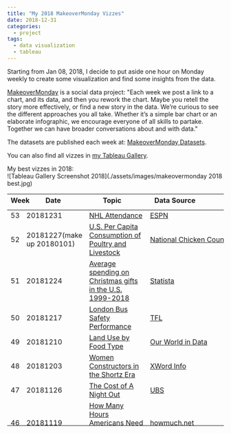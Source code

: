 ```yaml
---
title: "My 2018 MakeoverMonday Vizzes"
date: 2018-12-31
categories:
  - project
tags:
  - data visualization
  - tableau
---
```


Starting from Jan 08, 2018, I decide to put aside one hour on Monday weekly to create some visualization and find some insights from the data.

[MakeoverMonday](http://www.makeovermonday.co.uk/) is a social data project:
"Each week we post a link to a chart, and its data, and then you rework the chart.
Maybe you retell the story more effectively, or find a new story in the data.
We’re curious to see the different approaches you all take. Whether it’s a simple bar chart or an elaborate infographic, we encourage everyone of all skills to partake.
Together we can have broader conversations about and with data."

The datasets are published each week at: [MakeoverMonday Datasets](http://www.makeovermonday.co.uk/data/).  

You can also find all vizzes in [my Tableau Gallery](https://public.tableau.com/profile/yu.dong#!/).  


My best vizzes in 2018:  
![Tableau Gallery Screenshot 2018](./assets/images/makeovermonday 2018 best.jpg)  


<table>
<thead style="display:block;width:100%;">
<tr style="display:block;">
<th align="left" width="3%">Week</th>
<th width="20%">Date</th>
<th width="40%">Topic</th>
<th align="left" width="37%">Data Source</th>
</tr>
</thead>
<tbody style="display:block;height:500px;overflow:auto;width:100%;">
<tr>
<td align="left">53</td>
<td>20181231</td>
<td><a href="https://yudong-94.github.io/personal-website/projects/data%20viz/MakeOverMonday20181231">NHL Attendance</a></td>
<td align="left"><a href="http://www.espn.com/nhl/attendance/_/year/2018" rel="nofollow">ESPN</a></td>
</tr>
<tr>
<td align="left">52</td>
<td>20181227(make up 20180101)</td>
<td><a href="https://yudong-94.github.io/personal-website/projects/data%20viz/MakeOverMonday20181227">U.S. Per Capita Consumption of Poultry and Livestock</a></td>
<td align="left"><a href="http://www.nationalchickencouncil.org/about-the-industry/statistics/per-capita-consumption-of-poultry-and-livestock-1965-to-estimated-2012-in-pounds/" rel="nofollow">National Chicken Council</a></td>
</tr>
<tr>
<td align="left">51</td>
<td>20181224</td>
<td><a href="https://yudong-94.github.io/personal-website/projects/data%20viz/MakeOverMonday20181224">Average spending on Christmas gifts in the U.S. 1999-2018</a></td>
<td align="left"><a href="https://www.statista.com/statistics/246963/christmas-spending-in-the-us-during-november/" rel="nofollow">Statista</a></td>
</tr>
<tr>
<td align="left">50</td>
<td>20181217</td>
<td><a href="https://yudong-94.github.io/personal-website/projects/data%20viz/MakeOverMonday20181217">London Bus Safety Performance</a></td>
<td align="left"><a href="https://tfl.gov.uk/corporate/publications-and-reports/bus-safety-data" rel="nofollow">TFL</a></td>
</tr>
<tr>
<td align="left">49</td>
<td>20181210</td>
<td><a href="https://yudong-94.github.io/personal-website/projects/data%20viz/MakeOverMonday20181210">Land Use by Food Type</a></td>
<td align="left"><a href="https://ourworldindata.org/grapher/land-use-per-gram-of-protein-by-food-type" rel="nofollow">Our World in Data</a></td>
</tr>
<tr>
<td align="left">48</td>
<td>20181203</td>
<td><a href="https://yudong-94.github.io/personal-website/projects/data%20viz/MakeOverMonday20181203">Women Constructors in the Shortz Era</a></td>
<td align="left"><a href="https://www.xwordinfo.com/" rel="nofollow">XWord Info</a></td>
</tr>
<tr>
<td align="left">47</td>
<td>20181126</td>
<td><a href="https://yudong-94.github.io/personal-website/projects/data%20viz/MakeOverMonday20181126">The Cost of A Night Out</a></td>
<td align="left"><a href="https://www.ubs.com/microsites/prices-earnings/en/stories/7-dinner-in-paris-party-in-miami-the-cheapest-and-priciest-cities-for-a-night-out/" rel="nofollow">UBS</a></td>
</tr>
<tr>
<td align="left">46</td>
<td>20181119</td>
<td><a href="https://yudong-94.github.io/personal-website/projects/data%20viz/MakeOverMonday20181119">How Many Hours Americans Need to Work to Pay Their Mortgage</a></td>
<td align="left"><a href="https://howmuch.net/sources/hours-work-afford-home" rel="nofollow">howmuch.net</a></td>
</tr>
<tr>
<td align="left">45</td>
<td>20181112</td>
<td><a href="https://yudong-94.github.io/personal-website/projects/data%20viz/MakeOverMonday20181112">Diversity in Tech</a></td>
<td align="left"><a href="https://docs.google.com/spreadsheets/d/1e5jevLJTK9Aayob2msk4Ss9qIMCqfris4m_m0kXO-7s/edit#gid=65558231" rel="nofollow">Company and Press Reports</a></td>
</tr>
<tr>
<td align="left">44</td>
<td>20181105</td>
<td><a href="https://yudong-94.github.io/personal-website/projects/data%20viz/MakeOverMonday20181105">US Population Projection by Age Group 2016-2060</a></td>
<td align="left"><a href="https://www.census.gov/data/datasets/2017/demo/popproj/2017-popproj.html" rel="nofollow">United States Census Bureau</a></td>
</tr>
<tr>
<td align="left">43</td>
<td>20181029</td>
<td><a href="https://yudong-94.github.io/personal-website/projects/data%20viz/MakeOverMonday20181029">Washing Hands After Going to the Toilet</a></td>
<td align="left"><a href="https://d25d2506sfb94s.cloudfront.net/cumulus_uploads/document/yifb4ww12p/YouGov%20washing%20hands.pdf" rel="nofollow">YouGov</a></td>
</tr>
<tr>
<td align="left">42</td>
<td>20181022</td>
<td><a href="https://yudong-94.github.io/personal-website/projects/data%20viz/MakeOverMonday20181022">Beer Cost at Every MLB Stadium</a></td>
<td align="left"><a href="https://www.teammarketing.com/" rel="nofollow">Team Marketing Report</a></td>
</tr>
<tr>
<td align="left">41</td>
<td>20181015</td>
<td><a href="https://yudong-94.github.io/personal-website/projects/data%20viz/MakeOverMonday20181015">Total Number of Women the House of Representatives: 1917-2018</a></td>
<td align="left"><a href="https://fas.org/sgp/crs/misc/RL30261.pdf" rel="nofollow">Congressional Research Service</a></td>
</tr>
<tr>
<td align="left">40</td>
<td>20181008</td>
<td><a href="https://yudong-94.github.io/personal-website/projects/data%20viz/MakeOverMonday20181008">5-Year Cancer Survival Rates in US</a></td>
<td align="left"><a href="https://ourworldindata.org/cancer#are-death-rates-from-cancer-rising" rel="nofollow">Our World in Data</a></td>
</tr>
<tr>
<td align="left">39</td>
<td>20181001</td>
<td><a href="https://yudong-94.github.io/personal-website/projects/data%20viz/MakeOverMonday20181001">Avocado Prices</a></td>
<td align="left"><a href="http://www.hassavocadoboard.com/retail/volume-and-price-data" rel="nofollow">Hass Avocado Board</a></td>
</tr>
<tr>
<td align="left">38</td>
<td>20180924</td>
<td><a href="https://yudong-94.github.io/personal-website/projects/data%20viz/MakeOverMonday20180924">Visualzing Equality</a></td>
<td align="left"><a href="http://data.em2030.org/wp-content/uploads/2018/09/EM2030-2018-Global-Report.pdf" rel="nofollow">EM 2030</a></td>
</tr>
<tr>
<td align="left">37</td>
<td>20180917</td>
<td><a href="https://yudong-94.github.io/personal-website/projects/data%20viz/MakeOverMonday20180917">Train Versus Plane in Europe</a></td>
<td align="left"><a href="https://github.com/dw-data/travel-cost">DW Data</a></td>
</tr>
<tr>
<td align="left">36</td>
<td>20180910</td>
<td><a href="https://yudong-94.github.io/personal-website/projects/data%20viz/MakeOverMonday20180910">Paying the President</a></td>
<td align="left"><a href="https://www.propublica.org/datastore/dataset/spending-at-trump-properties" rel="nofollow">ProPublica</a></td>
</tr>
<tr>
<td align="left">35</td>
<td>20180903</td>
<td><a href="https://yudong-94.github.io/personal-website/projects/data%20viz/MakeOverMonday20180903">Nike Factory Locations</a></td>
<td align="left"><a href="http://manufacturingmap.nikeinc.com/" rel="nofollow">Nike Inc.</a></td>
</tr>
<tr>
<td align="left">34</td>
<td>20180827</td>
<td><a href="https://yudong-94.github.io/personal-website/projects/data%20viz/MakeOverMonday20180827">Wearable Devices</a></td>
<td align="left"><a href="https://www.crowdflower.com/data-for-everyone/" rel="nofollow">Figure Eight</a></td>
</tr>
<tr>
<td align="left">33</td>
<td>20180820</td>
<td><a href="https://yudong-94.github.io/personal-website/projects/data%20viz/MakeOverMonday20180820">ACLED: Visualizing Conflict</a></td>
<td align="left"><a href="https://www.acleddata.com/data/" rel="nofollow">ACLED</a></td>
</tr>
<tr>
<td align="left">32</td>
<td>20180813</td>
<td><a href="https://yudong-94.github.io/personal-website/projects/data%20viz/MakeOverMonday20180813">Anthony Bourdain’s Travels</a></td>
<td align="left"><a href="https://twitter.com/christinezhang" rel="nofollow">@ChristineZhang</a></td>
</tr>
<tr>
<td align="left">31</td>
<td>20180806</td>
<td><a href="https://yudong-94.github.io/personal-website/projects/data%20viz/MakeOverMonday20180806">How Much Your Country Spends on Research &amp; Development</a></td>
<td align="left"><a href="http://data.uis.unesco.org/Index.aspx?DataSetCode=SCN_DS" rel="nofollow">UNESCO Institute for Statistics</a></td>
</tr>
<tr>
<td align="left">30</td>
<td>20180730</td>
<td><a href="https://yudong-94.github.io/personal-website/projects/data%20viz/MakeOverMonday20180730">Big Mac Index</a></td>
<td align="left"><a href="https://github.com/TheEconomist/big-mac-data/tree/master/output-data">The Economist</a></td>
</tr>
<tr>
<td align="left">29</td>
<td>20180723</td>
<td><a href="https://yudong-94.github.io/personal-website/projects/data%20viz/MakeOverMonday20180723">OECD Parental Leave System</a></td>
<td align="left"><a href="https://www.oecd.org/els/soc/PF2_1_Parental_leave_systems.pdf" rel="nofollow">OECD</a></td>
</tr>
<tr>
<td align="left">28</td>
<td>20180716</td>
<td><a href="https://yudong-94.github.io/personal-website/projects/data%20viz/MakeOverMonday20180716">Historical NBA Team Spending Against the Cap</a></td>
<td align="left"><a href="http://www.celticshub.com/2017/12/07/nba-player-salaries-1991-2017/" rel="nofollow">CeltsHub</a></td>
</tr>
<tr>
<td align="left">27</td>
<td>20180709</td>
<td><a href="https://yudong-94.github.io/personal-website/projects/data%20viz/MakeOverMonday20180709">Volcano Eruptions</a></td>
<td align="left"><a href="https://volcano.si.edu/list_volcano_holocene.cfm" rel="nofollow">Global Volcanism Program</a></td>
</tr>
<tr>
<td align="left">26</td>
<td>20180702</td>
<td><a href="https://yudong-94.github.io/personal-website/projects/data%20viz/MakeOverMonday20180702">Rat Sightings in NYC</a></td>
<td align="left"><a href="https://nycopendata.socrata.com/Social-Services/Rat-Sightings/3q43-55fe/data" rel="nofollow">NYC Open Data</a></td>
</tr>
<tr>
<td align="left">25</td>
<td>20180625</td>
<td><a href="https://yudong-94.github.io/personal-website/projects/data%20viz/MakeOverMonday20180625">London Cycle Hire Usage</a></td>
<td align="left"><a href="http://cycling.data.tfl.gov.uk/" rel="nofollow">Transport for London</a></td>
</tr>
<tr>
<td align="left">24</td>
<td>20180618</td>
<td><a href="https://yudong-94.github.io/personal-website/projects/data%20viz/MakeOverMonday20180618">U.S. Influenza Surveillance Report</a></td>
<td align="left"><a href="https://gis.cdc.gov/grasp/fluview/fluportaldashboard.html" rel="nofollow">CDC</a></td>
</tr>
<tr>
<td align="left">23</td>
<td>20180611</td>
<td><a href="https://yudong-94.github.io/personal-website/projects/data%20viz/MakeOverMonday20180611">Tourism Density Index</a></td>
<td align="left"><a href="https://intrepidgroup.bynder.com/transfer/bdd0abcac448329ed4c9057327b6ca660742e4b5ea16f18bd5a343b2c6d0d0c8" rel="nofollow">Intrepid Travel</a></td>
</tr>
<tr>
<td align="left">22</td>
<td>20180604</td>
<td><a href="https://yudong-94.github.io/personal-website/projects/data%20viz/MakeOverMonday20180604">UK Gender Gap</a></td>
<td align="left"><a href="https://www.gov.uk/report-gender-pay-gap-data" rel="nofollow">GOV.UK</a></td>
</tr>
<tr>
<td align="left">21</td>
<td>20180528</td>
<td><a href="https://yudong-94.github.io/personal-website/projects/data%20viz/MakeOverMonday20180528">The World’s Most Expensive Prime Property</a></td>
<td align="left"><a href="https://www.weforum.org/agenda/2018/04/chart-of-the-day-the-worlds-most-expensive-prime-property" rel="nofollow">WeForum</a></td>
</tr>
<tr>
<td align="left">20</td>
<td>20180521</td>
<td><a href="https://yudong-94.github.io/personal-website/projects/data%20viz/MakeOverMonday20180521">Premier League Rank Prediction Vesus Reality</a></td>
<td align="left"><a href="https://amp.theguardian.com/football/2018/may/15/premier-league-2017-18-season-predictions-versus-reality" rel="nofollow">The Guardian</a></td>
</tr>
<tr>
<td align="left">19</td>
<td>20180514</td>
<td><a href="https://yudong-94.github.io/personal-website/projects/data%20viz/MakeOverMonday20180514">Traffic Jam in Europe</a></td>
<td align="left"><a href="http://www.euronews.com/2018/02/07/which-european-commuters-spend-the-most-time-in-traffic-jams-" rel="nofollow">Euronews</a></td>
</tr>
<tr>
<td align="left">18</td>
<td>20180507</td>
<td><a href="https://yudong-94.github.io/personal-website/projects/data%20viz/MakeOverMonday20180507">Toughest Sport by Skill</a></td>
<td align="left"><a href="http://www.espn.com/espn/page2/sportSkills" rel="nofollow">ESPN</a></td>
</tr>
<tr>
<td align="left">17</td>
<td>20180430</td>
<td><a href="https://yudong-94.github.io/personal-website/projects/data%20viz/MakeOverMonday20180430">Bee Colony Loss in the US</a></td>
<td align="left"><a href="https://bip2.beeinformed.org/loss-map/" rel="nofollow">BeeInformed</a></td>
</tr>
<tr>
<td align="left">16</td>
<td>20180423</td>
<td><a href="https://yudong-94.github.io/personal-website/projects/data%20viz/MakeOverMonday20180423">Ecological Footprint per Capita</a></td>
<td align="left"><a href="https://data.world/footprint/nfa-2018-edition" rel="nofollow">Global Footprint Network</a></td>
</tr>
<tr>
<td align="left">15</td>
<td>20180416</td>
<td><a href="https://yudong-94.github.io/personal-website/projects/data%20viz/MakeOverMonday20180416">Zambia Southern Province Confirmed Malaria Cases</a></td>
<td align="left">Simulated data from <a href="http://visualizenomalaria.org" rel="nofollow">http://visualizenomalaria.org</a>, contact <a href="mailto:jdrummey@path.org">jdrummey@path.org</a> for data question</td>
</tr>
<tr>
<td align="left">14</td>
<td>20180409</td>
<td><a href="https://yudong-94.github.io/personal-website/projects/data%20viz/MakeOverMonday20180409">Arctic Sea Ice Extent</a></td>
<td align="left"><a href="https://nsidc.org/" rel="nofollow">National Snow &amp; Ice Data Center</a></td>
</tr>
<tr>
<td align="left">13</td>
<td>20180402</td>
<td><a href="https://yudong-94.github.io/personal-website/projects/data%20viz/MakeOverMonday20180402">World Wine Production</a></td>
<td align="left"><a href="http://www.oiv.int/public/medias/5287/oiv-noteconjmars2017-en.pdf" rel="nofollow">International Organisation of Vine and Wine</a></td>
</tr>
<tr>
<td align="left">12</td>
<td>20180326</td>
<td><a href="https://yudong-94.github.io/personal-website/projects/data%20viz/MakeOverMonday20180326">Top 10 Popular Chocolate Bar Brands in the UK</a></td>
<td align="left"><a href="https://www.cda.eu/" rel="nofollow">CDA</a></td>
</tr>
<tr>
<td align="left">11</td>
<td>20180319</td>
<td><a href="https://yudong-94.github.io/personal-website/projects/data%20viz/MakeOverMonday20180319">UK Pet Population</a></td>
<td align="left"><a href="https://www.pfma.org.uk/pet-population-2017" rel="nofollow">Pet Food Manufacturer’s Association</a></td>
</tr>
<tr>
<td align="left">10</td>
<td>20180312</td>
<td><a href="https://yudong-94.github.io/personal-website/projects/data%20viz/MakeOverMonday20180312">Growth in Irish Whiskey Sales</a></td>
<td align="left">
<a href="https://twitter.com/Bordbia" rel="nofollow">Board Bia</a> via <a href="https://twitter.com/TheIWSR" rel="nofollow">The IWSR</a>
</td>
</tr>
<tr>
<td align="left">9</td>
<td>20180305</td>
<td><a href="https://yudong-94.github.io/personal-website/projects/data%20viz/MakeOverMonday20180305">Survey on Gender Equality Measurements Awareness of Policymakers in Five Countries</a></td>
<td align="left"><a href="http://www.equalmeasures2030.org/products/policymaker-report/" rel="nofollow">Equal Measures 2030</a></td>
</tr>
<tr>
<td align="left">8</td>
<td>20180226</td>
<td><a href="https://yudong-94.github.io/personal-website/projects/data%20viz/MakeOverMonday20180226">World Economic Freedom</a></td>
<td align="left"><a href="https://www.fraserinstitute.org/economic-freedom/dataset" rel="nofollow">Fraser Institute</a></td>
</tr>
<tr>
<td align="left">7</td>
<td>20180219</td>
<td><a href="https://yudong-94.github.io/personal-website/projects/data%20viz/MakeOverMonday20180219">World Drugs and Medicine Trade</a></td>
<td align="left"><a href="http://www.trademap.org/Country_SelProduct_TS.aspx" rel="nofollow">TradeMap.org</a></td>
</tr>
<tr>
<td align="left">6</td>
<td>0180212</td>
<td><a href="https://yudong-94.github.io/personal-website/projects/data%20viz/MakeOverMonday20180212">The Winter Olympics</a></td>
<td align="left"><a href="http://sports-reference.com/" rel="nofollow">Sports-Reference.com</a></td>
</tr>
<tr>
<td align="left">5</td>
<td>20180205</td>
<td><a href="https://yudong-94.github.io/personal-website/projects/data%20viz/MakeOverMonday20180205">US Baseball Players Ethnicity</a></td>
<td align="left"><a href="http://sabr.org/" rel="nofollow">SABR.org</a></td>
</tr>
<tr>
<td align="left">4</td>
<td>20180129</td>
<td><a href="https://yudong-94.github.io/personal-website/projects/data%20viz/MakeOverMonday20180129">Most Profitable Companies</a></td>
<td align="left"><a href="https://www.titlemax.com/" rel="nofollow">TitleMax</a></td>
</tr>
<tr>
<td align="left">3</td>
<td>20180122</td>
<td><a href="https://yudong-94.github.io/personal-website/projects/data%20viz/MakeOverMonday20180122">Movement of Turkey Vultures in North and South America</a></td>
<td align="left"><a href="http://movebank.org/" rel="nofollow">Movebank.org</a></td>
</tr>
<tr>
<td align="left">2</td>
<td>20180115</td>
<td><a href="https://yudong-94.github.io/personal-website/projects/data%20viz/MakeOverMonday20180115">U.S. Household Income Distribution by State</a></td>
<td align="left"><a href="https://factfinder.census.gov/faces/nav/jsf/pages/index.xhtml" rel="nofollow">US Census Bureau</a></td>
</tr>
<tr>
<td align="left" width="5%">1</td>
<td width="15%">20180108</td>
<td width="45%"><a href="https://yudong-94.github.io/personal-website/projects/dataviz/MakeOverMonday20180108">Across the globe, personality is rated as more important than looks</a></td>
<td align="left" width="35%"><a href="https://d25d2506sfb94s.cloudfront.net/cumulus_uploads/document/ucgs0hwj7h/YouGov%20global%20partner%20preferences.pdf" rel="nofollow">YouGov</a></td>
</tr>
</tbody>
</table>

